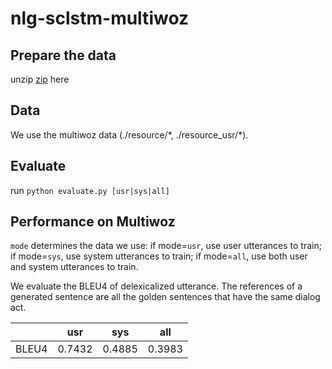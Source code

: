 # nlg-sclstm-multiwoz

## Prepare the data

unzip [zip](https://tatk-data.s3-ap-northeast-1.amazonaws.com/nlg_sclstm_multiwoz.zip) here

## Data

We use the multiwoz data (./resource/\*, ./resource_usr/\*).

## Evaluate

run `python evaluate.py [usr|sys|all]`

## Performance on Multiwoz

`mode` determines the data we use: if mode=`usr`, use user utterances to train; if mode=`sys`, use system utterances to train; if mode=`all`, use both user and system utterances to train.

We evaluate the BLEU4 of delexicalized utterance. The references of a generated sentence are all the golden sentences that have the same dialog act.

|       | usr    | sys    | all    |
| ----- | ------ | ------ | ------ |
| BLEU4 | 0.7432 | 0.4885 | 0.3983 |

